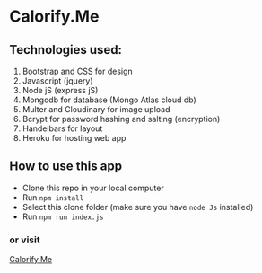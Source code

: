 # Calorify.Me
## Technologies used:
1. Bootstrap and CSS for design
2. Javascript (jquery) 
3. Node jS (express jS)
4. Mongodb for database (Mongo Atlas cloud db)
5. Multer and Cloudinary for image upload
6. Bcrypt for password hashing and salting (encryption)
7. Handelbars for layout
8. Heroku for hosting web app
## How to use this app
* Clone this repo in your local computer
* Run ```npm install```
* Select this clone folder (make sure you have `node Js` installed)
* Run ```npm run index.js```
### or visit
[Calorify.Me](https://hbs-calorie.herokuapp.com)
